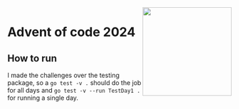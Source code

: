 <img align="right" src="https://github.com/vitorestevam/adventofcode2023/assets/55667307/01a3e503-411c-4dbc-bc6a-aec9537a1008" width="200"/>

# Advent of code 2024

## How to run

I made the challenges over the testing package, so a `go test -v .` should do the job for all days and `go test -v --run TestDay1 .` for running a single day.
